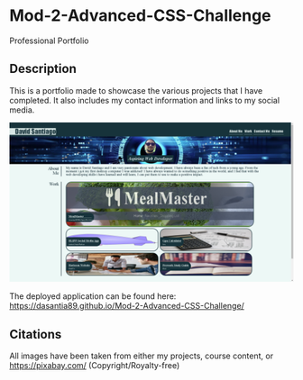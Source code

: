 # Mod-2-Advanced-CSS-Challenge

Professional Portfolio

## Description

This is a portfolio made to showcase the various projects that I have completed. It also includes my contact information and links to my social media. 

![Alt text](./Assets/images/portfolio.png)

The deployed application can be found here:
https://dasantia89.github.io/Mod-2-Advanced-CSS-Challenge/

## Citations
All images have been taken from either my projects, course content, or https://pixabay.com/ (Copyright/Royalty-free)

